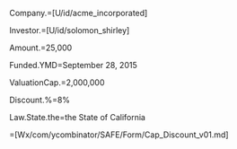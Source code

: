 Company.=[U/id/acme_incorporated]

Investor.=[U/id/solomon_shirley]

Amount.$=$25,000

Funded.YMD=September 28, 2015

ValuationCap.$=$2,000,000

Discount.%=8%

Law.State.the=the State of California

=[Wx/com/ycombinator/SAFE/Form/Cap_Discount_v01.md]